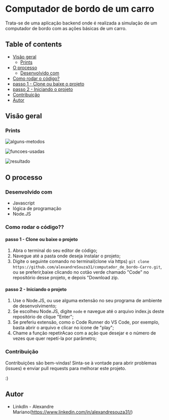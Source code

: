 # Computador de bordo de um carro

Trata-se de uma aplicação backend onde é realizada a simulação de um computador de bordo com as ações básicas de um carro.

## Table of contents

- [Visão geral](#visão-geral)
  - [Prints](#prints)
- [O processo](#o-processo)
  - [Desenvolvido com](#desenvolvido-com)
- [Como rodar o código?](#como-rodar-o-código)
- [passo 1 - Clone ou baixe o projeto](#passo-1---Clone-ou-baixe-o-projeto)
- [passo 2 - Iniciando o projeto](#passo-2---Iniciando-o-projeto)
- [Contribuição](#Contribuição)
- [Autor](#autor)

## Visão geral

### Prints

![alguns-metodos](https://github.com/alexandreSouza31/computador_de_bordo-Carro/assets/112407769/78af15ce-31b9-4031-a236-c6723953aca7)

![funcoes-usadas](https://github.com/alexandreSouza31/computador_de_bordo-Carro/assets/112407769/73e65656-1d28-44ff-bb1b-92e62279abed)

![resultado](https://github.com/alexandreSouza31/computador_de_bordo-Carro/assets/112407769/e65e937c-df46-401e-b1a8-aaa53f72da76)

## O processo

### Desenvolvido com

- Javascript
- lógica de programação
- Node.JS

### Como rodar o código?? 


#### passo 1 - Clone ou baixe o projeto

1. Abra o terminal do seu editor de código;
2. Navegue até a pasta onde deseja instalar o projeto;
3. Digite o seguinte comando no terminal(clone via https) ```git clone https://github.com/alexandreSouza31/computador_de_bordo-Carro.git```, ou se preferir,baixe clicando no cotão verde chamado "Code" no repositório desse projeto, e depois "Download zip.

#### passo 2 - Iniciando o projeto

1. Use o Node.JS, ou use alguma extensão no seu programa de ambiente de desenvolvimento;
2. Se escolheu Node.JS, digite `node` e navegue até o arquivo index.js deste repositório de clique "Enter";
3. Se preferiu extensão, como o Code Runner do VS Code, por exemplo, basta abrir o arquivo e clicar no ícone de "play";
4. Chame a função repetirAcao com a ação que desejar e o número de vezes que quer repetí-la por parâmetro;


### Contribuição
Contribuições são bem-vindas! Sinta-se à vontade para abrir problemas (issues) e enviar pull requests para melhorar este projeto.

:)

## Autor

- LinkdIn - Alexandre Mariano(https://www.linkedin.com/in/alexandresouza31/)
